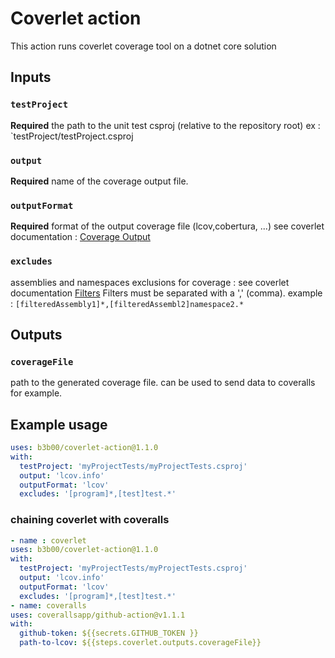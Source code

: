 # Coverlet action

This action runs coverlet coverage tool on a dotnet core solution

## Inputs

### `testProject`

**Required** the path to the unit test csproj (relative to the repository root) ex :  `testProject/testProject.csproj

### `output` 

**Required** name of the coverage output file.

### `outputFormat`

**Required** format of the output coverage file (lcov,cobertura, ...) see coverlet documentation : [Coverage Output](https://github.com/coverlet-coverage/coverlet/blob/master/Documentation/GlobalTool.md#coverage-output)

### `excludes`

assemblies and namespaces exclusions for coverage : see coverlet documentation [Filters](https://github.com/coverlet-coverage/coverlet/blob/master/Documentation/GlobalTool.md#filters)
Filters must be separated with a ',' (comma).
example : ```[filteredAssembly1]*,[filteredAssembl2]namespace2.*```


## Outputs

### `coverageFile`
path to the generated coverage file. can be used to send data to coveralls for example.


## Example usage
```yaml
uses: b3b00/coverlet-action@1.1.0
with:
  testProject: 'myProjectTests/myProjectTests.csproj'
  output: 'lcov.info'
  outputFormat: 'lcov'
  excludes: '[program]*,[test]test.*'
```

### chaining coverlet with coveralls 


```yaml
- name : coverlet
uses: b3b00/coverlet-action@1.1.0
with:
  testProject: 'myProjectTests/myProjectTests.csproj'
  output: 'lcov.info'
  outputFormat: 'lcov'
  excludes: '[program]*,[test]test.*'
- name: coveralls      
uses: coverallsapp/github-action@v1.1.1
with:
  github-token: ${{secrets.GITHUB_TOKEN }} 
  path-to-lcov: ${{steps.coverlet.outputs.coverageFile}} 
```
